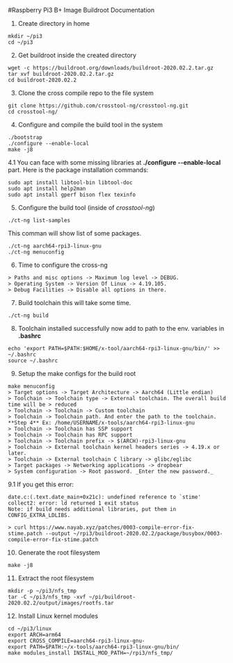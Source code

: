 #Raspberry Pi3 B+ Image Buildroot Documentation

1. Create directory in home

```
mkdir ~/pi3
cd ~/pi3
```

2. Get buildroot inside the created directory

```
wget -c https://buildroot.org/downloads/buildroot-2020.02.2.tar.gz
tar xvf buildroot-2020.02.2.tar.gz
cd buildroot-2020.02.2
```
3. Clone the cross compile repo to the file system

```
git clone https://github.com/crosstool-ng/crosstool-ng.git
cd crosstool-ng/
```

4. Configure and compile the build tool in the system

```
./bootstrap
./configure --enable-local
make -j8
```

4.1 You can face with some missing libraries at **./configure --enable-local** part. Here is the package installation commands: 

```
sudo apt install libtool-bin libtool-doc
sudo apt install help2man
sudo apt install gperf bison flex texinfo
```

5. Configure the build tool (inside of _crosstool-ng_)

```
./ct-ng list-samples
```

This comman will show list of some packages.

```
./ct-ng aarch64-rpi3-linux-gnu
./ct-ng menuconfig
```

6. Time to configure the cross-ng

```
> Paths and misc options -> Maximum log level -> DEBUG.
> Operating System -> Version Of Linux -> 4.19.105.
> Debug Facilities -> Disable all options in there.
```

7. Build toolchain this will take some time.

```
./ct-ng build
```

8. Toolchain installed successfully now add to path to the env. variables in **.bashrc**

```
echo 'export PATH=$PATH:$HOME/x-tool/aarch64-rpi3-linux-gnu/bin/' >> ~/.bashrc
source ~/.bashrc
```

9. Setup the make configs for the build root

```
make menuconfig
> Target options -> Target Architecture -> Aarch64 (Little endian)
> Toolchain -> Toolchain type -> External toolchain. The overall build time will be > reduced
> Toolchain -> Toolchain -> Custom toolchain
> Toolchain -> Toolchain path. And enter the path to the toolchain. **Step 4** Ex: /home/USERNAME/x-tools/aarch64-rpi3-linux-gnu
> Toolchain -> Toolchain has SSP support
> Toolchain -> Toolchain has RPC support
> Toolchain -> Toolchain prefix -> $(ARCH)-rpi3-linux-gnu
> Toolchain -> External toolchain kernel headers series -> 4.19.x or later.
> Toolchain -> External toolchain C library -> glibc/eglibc
> Target packages -> Networking applications -> dropbear
> System configuration -> Root password. _Enter the new password._ 
```

9.1 If you get this error:

```
date.c:(.text.date_main+0x21c): undefined reference to `stime'
collect2: error: ld returned 1 exit status
Note: if build needs additional libraries, put them in CONFIG_EXTRA_LDLIBS.
```

```
> curl https://www.nayab.xyz/patches/0003-compile-error-fix-stime.patch --output ~/rpi3/buildroot-2020.02.2/package/busybox/0003-compile-error-fix-stime.patch
```

10. Generate the root filesystem

```
make -j8
```

11. Extract the root filesystem

```
mkdir -p ~/pi3/nfs_tmp
tar -C ~/pi3/nfs_tmp -xvf ~/pi/buildroot-2020.02.2/output/images/rootfs.tar
```
12. Install Linux kernel modules

```
cd ~/pi3/linux
export ARCH=arm64
export CROSS_COMPILE=aarch64-rpi3-linux-gnu-
export PATH=$PATH:~/x-tools/aarch64-rpi3-linux-gnu/bin/
make modules_install INSTALL_MOD_PATH=~/rpi3/nfs_tmp/
```



